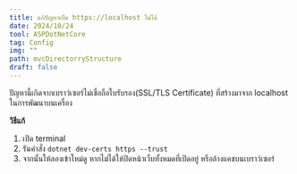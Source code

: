 ```yaml
---
title: แก้ปัญหาเปิด https://localhost ไม่ได้
date: 2024/10/24
tool: ASPDotNetCore
tag: Config
img: ""
path: mvcDirectorryStructure
draft: false
---
```

ปัญหานี้เกิดจากเบราว์เซอร์ไม่เชื่อถือใบรับรอง(SSL/TLS Certificate) ที่สร้างมาจาก localhost ในการพัฒนาบนเครื่อง

**วิธีแก้** <br>
1. เปิด terminal
2. รันคำสั่ง `dotnet dev-certs https --trust`
3. จากนั้นให้ลองเข้าใหม่ดู หากไม่ได้ให้ปิดหน้าเว็บทั้งหมดที่เปิดอยู่ หรือล้างแคชบนเบราว์เซอร์
